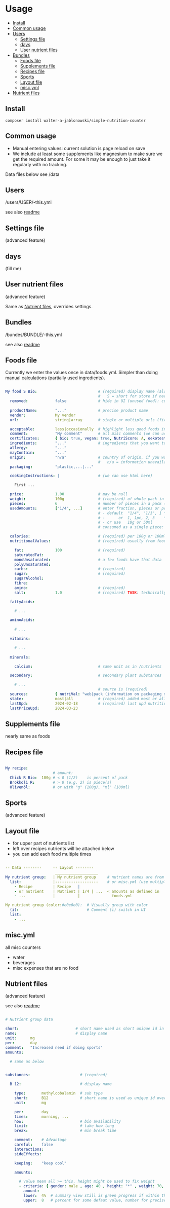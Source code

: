 # Usage

- [Install](install)
- [Common usage](#common-usage)
- [Users](#users)
  - [Settings file](#settings-file)
  - [days](#days)
  - [User nutrient files](#user-nutrient-files)
- [Bundles](#bundles)
  - [Foods file](#foods-file)
  - [Supplements file](#supplements-file)
  - [Recipes file](#recipes-file)
  - [Sports](#sports)
  - [Layout file](#layout-file)
  - [misc.yml](#miscyml)
- [Nutrient files](#nutrient-files)


Install
----------------------------------------------------------

```
composer install walter-a-jablonowski/simple-nutrition-counter
```


Common usage
----------------------------------------------------------

- Manual entering values: current solution is page reload on save
- We include at least some supplements like magnesium to make sure we get the required amount. For some it may be enough to just take it regularly with no tracking.

Data files below see /data


Users
----------------------------------------------------------

/users/USER/-this.yml

see also [readme](../src/data/users/README.md)


Settings file
----------------------------------------------------------

(advanced feature)


days
----------------------------------------------------------

(fill me)


User nutrient files
----------------------------------------------------------

(advanced feature)

Same as [Nutrient files](#nutrient-files), overrides settings.


Bundles
----------------------------------------------------------

/bundes/BUNDLE/-this.yml

see also [readme](../src/data/bundles/README.md)


Foods file
----------------------------------------------------------

Currently we enter the values once in data/foods.yml. Simpler than doing manual calculations (partially used ingredients).

```yaml

My food S Bio:                           # (required) display name (also used as id)
                                         #   S = short for store if needed (save some space)
  removed:            false              # hide in UI (unused food): currently no function, just rm in layout (this highlights it in food list)
  
  productName:        "..."              # precise product name
  vendor:             My vendor          
  url:                string|array       # single or multiple urls (first will be used as primary if multiple)

  acceptable:         less|occasionally  # highlight less good foods in UI
  comment:            "My comment"       # all misc comments (we can use html here)
  certificates:       { bio: true, vegan: true, NutriScore: A, oekotest: 1 }  # misc attributes
  ingredients:        "..."              # ingredients that you want to be aware of
  allergy:            "..."              
  mayContain:         "..."
  origin:             "n/a"              # country of origin, if you want to be aware of
                                         #   n/a = information unavailable
  packaging:          "plastic,...|..."

  cookingInstructions: |                 # (we can use html here)

    First ...

  price:              1.00               # may be null
  weight:             100g               # (required) of whole pack in case of pieces, unit g or ml is optional
  pieces:             6                  # number of pieces in a pack (if any)
  usedAmounts:        ["1/4", ...]       # enter fraction, pieces or precise (you can't mix these, chosse one)
                                         # - default  "1/4", "1/3", 1 * weight            if pieces unset
                                         # -      or  1, 1pc, 2, 3    * (weight / pieces) if pieces set
                                         # - or use   10g or 50ml
                                         # consumed as a single piece: use 1

  calories:                              # (required) per 100g or 100ml in grams or ml (depends on weight)
  nutritionalValues:                     # (required) usually from food packaging

    fat:              100                # (required)
    saturatedFat:
    monoUnsaturated:                     # a few foods have that data
    polyUnsaturated:                   
    carbs:                               # (required)
    sugar:                               # (required)
    sugarAlcohol:                   
    fibre:        
    amino:                               # (required)
    salt:             1.0                # (required) TASK: technically is a single substance

  fattyAcids:

    # ...

  aminoAcids:
  
    # ...

  vitamins:

    # ...
  
  minerals:

    calcium:                             # same unit as in /nutrients

  secondary:                             # secondary plant substances

    # ...
                                         # source is (required)
  sources:            { nutriVal: "web|pack (information on packaging may differ slightly)", nutrients: "...", price: "..." }
  state:              most|all           # (required) added most or all nutritional data
  lastUpd:            2024-02-18         # (required) last upd nutritional data
  lastPriceUpd:       2024-03-23
```


Supplements file
----------------------------------------------------------

nearly same as foods


Recipes file
----------------------------------------------------------

```yaml

My recipe:
                     # amount:
  Chick R Bio:  100g # < 0 (1/2)    is percent of pack
  Brokkoli R:        # > 0 (e.g. 2) is piece(s)
  Olivenöl:          # or with "g" (100g), "ml" (100ml)
```


Sports
----------------------------------------------------------

(advanced feature)


Layout file
----------------------------------------------------------

- for upper part of nutrients list
- left over recipes nutrients will be attached below
- you can add each food multiple times

```yaml

-- Data --------     -- Layout --------
                      ___________________    
My nutrient group:   | My nutrient group     # nutrient names are from recipes.yml, foods.yml
  list:              |-------------------    # or misc.yml (use multiple times possible)
    - Recipe         | Recipe   |
    - or nutrient    | Nutrient | 1/4 | ...  < amounts as defined in
    - ...            |          |              foods.yml

My nutrient group (color:#e0e0e0):  # Visually group with color
  (i):                              # Comment (i) switch in UI
  list:
    - ...
```


misc.yml
----------------------------------------------------------

all misc counters

- water
- beverages
- misc expenses that are no food


Nutrient files
----------------------------------------------------------

(advanced feature)

see also [readme](../src/data/nutrients/README.md)

```yaml

# Nutrient group data

short:                         # short name used as short unique id in daily files (file name is alternative id used in code)
name:                          # display name
unit:      mg
per:       day
comment:   "Increased need if doing sports"
amounts:

  # same as below


substances:                      # (required)

  B 12:                          # display name

    type:       methylcobalamin  # sub type
    short:      B12              # short name is used as unique id over all files
    unit:       mg

    per:        day
    times:      morning, ...
    how:                         # bio availability
    limit:                       # take how long
    break:                       # min break time

    comment:    # Advantage
    careful:    false
    interactions:      
    sideEffects:      

    keeping:    "keep cool"

    amounts:

      # value mean all >= this, height might be used to fix weight
      - criteria: { gender: male , age: 40 , height: "*" , weight: 70, workout: false }
        amount:
        lower:  4%  # summary view still is green progress if within these bounds
        upper:  8   # percent for some defaut value, number for precise (max is added to amount)
```
